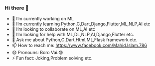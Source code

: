 ### Hi there 👋






- 🔭 I’m currently working on ML
- 🌱 I’m currently learning Python,C,Dart,Django,Flutter,ML,NLP,AI etc
- 👯 I’m looking to collaborate on ML,AI etc
- 🤔 I’m looking for help with ML,DL,NLP,AI,Django,Flutter etc.
- 💬 Ask me about Python,C,Dart,Html,ML,Flask framework etc.
- 📫 How to reach me: https://www.facebook.com/Mahid.Islam.786
- 😄 Pronouns: Boro Vai.😎
- ⚡ Fun fact: Joking,Problem solving etc.

